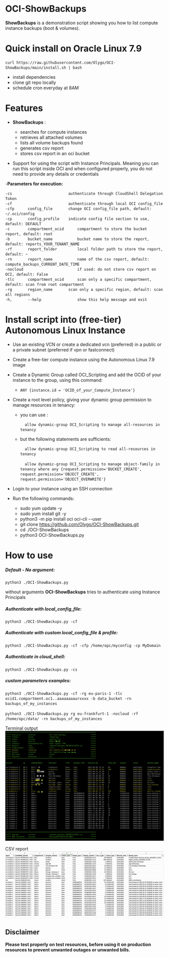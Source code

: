 # OCI-ShowBackups

**ShowBackups** is a demonstration script showing you how to list compute instance backups (boot & volumes).

# Quick install on Oracle Linux 7.9 

	curl https://raw.githubusercontent.com/Olygo/OCI-ShowBackups/main/install.sh | bash

- install dependencies
- clone git repo locally
- schedule cron everyday at 8AM

# Features 
- **ShowBackups** :
	- searches for compute instances
	- retrieves all attached volumes 
	- lists all volume backups found
	- generates csv report
	- stores csv report in an oci bucket 

- Support for using the script with Instance Principals. Meaning you can run this script inside OCI and when configured properly, you do not need to provide any details or credentials

-**Parameters for execution:**

```
-cs                      	authenticate through CloudShell Delegation Token
-cf                      	authenticate through local OCI config_file
-cfp      config_file     	change OCI config_file path, default: ~/.oci/config
-cp       config_profile  	indicate config file section to use, default: DEFAULT
-c        compartment_ocid  	compartment to store the bucket report, default: root
-b        bucket_name       	bucket name to store the report, default: reports_YOUR_TENANT_NAME
-rf       report_folder     	local folder path to store the report, default: ~
-rn       report_name       	name of the csv report, default: compute_backups_CURRENT_DATE_TIME
-nocloud                    	if used: do not store csv report on OCI, default: False
-tlc      compartment_ocid  	scan only a specific compartment, default: scan from root compartment
-rg       region_name  		scan only a specific region, default: scan all regions
-h,       --help            	show this help message and exit

```

# Install script into (free-tier) Autonomous Linux Instance

- Use an existing VCN or create a dedicated vcn (preferred) in a public or a private subnet (preferred if vpn or fastconnect)
- Create a free-tier compute instance using the Autonomous Linux 7.9 image
- Create a Dynamic Group called OCI_Scripting and add the OCID of your instance to the group, using this command:
  - `ANY {instance.id = 'OCID_of_your_Compute_Instance'}`
- Create a root level policy, giving your dynamic group permission to manage resources in tenancy:

	- you can use :

			allow dynamic-group OCI_Scripting to manage all-resources in tenancy

	- but the following statements are sufficients:

			allow dynamic-group OCI_Scripting to read all-resources in tenancy
 
			allow dynamic-group OCI_Scripting to manage object-family in tenancy where any {request.permission='BUCKET_CREATE', request.permission='OBJECT_CREATE', request.permission='OBJECT_OVERWRITE'}

- Login to your instance using an SSH connection

- Run the following commands:
  - sudo yum update -y
  - sudo yum install git -y
  - python3 -m pip install oci oci-cli --user
  - git clone https://github.com/Olygo/OCI-ShowBackups.git
  - cd ./OCI-ShowBackups
  - python3 OCI-ShowBackups.py


# How to use
##### Default - No argument:
	
	python3 ./OCI-ShowBackups.py

without arguments **OCI-ShowBackups** tries to authenticate using Instance Principals

##### Authenticate with local_config_file:
	
	python3 ./OCI-ShowBackups.py -cf

##### Authenticate with custom local_config_file & profile:
	
	python3 ./OCI-ShowBackups.py -cf -cfp /home/opc/myconfig -cp MyDomain

##### Authenticate in cloud_shell:
	
	python3 ./OCI-ShowBackups.py -cs

##### custom parameters examples:
	
	python3 ./OCI-ShowBackups.py -cf -rg eu-paris-1 -tlc ocid1.compartment.oc1..aaaaaaaaurxxxx -b data_bucket -rn backups_of_my_instances

	python3 ./OCI-ShowBackups.py rg eu-frankfurt-1 -nocloud -rf /home/opc/data/ -rn backups_of_my_instances
	
Terminal output
![Script Output](./output.png)

CSV report
![Tag Instance](./csv_report.png)

## Disclaimer
**Please test properly on test resources, before using it on production resources to prevent unwanted outages or unwanted bills.**
